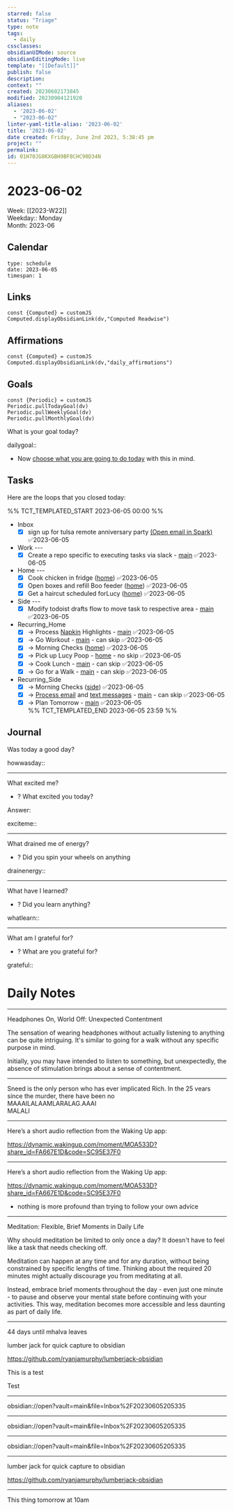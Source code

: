 ```yaml
---
starred: false
status: "Triage"
type: note
tags:
  - daily
cssclasses: 
obsidianUIMode: source
obsidianEditingMode: live
template: "[[Default]]"
publish: false
description: 
context: ""
created: 20230602173845
modified: 20230904121920
aliases:
  - '2023-06-02'
  - "2023-06-02"
linter-yaml-title-alias: '2023-06-02'
title: '2023-06-02'
date created: Friday, June 2nd 2023, 5:38:45 pm
project: ""
permalink: 
id: 01H70JG8KXGBH9BF8CHC90D34N
---
```



# 2023-06-02

Week: [[2023-W22]]  
Weekday:: Monday  
Month: 2023-06

## Calendar

```gEvent
type: schedule
date: 2023-06-05
timespan: 1
```

## Links

```dataviewjs
const {Computed} = customJS
Computed.displayObsidianLink(dv,"Computed Readwise")
```

## Affirmations


```dataviewjs
const {Computed} = customJS
Computed.displayObsidianLink(dv,"daily_affirmations")
```

## Goals

```dataviewjs
const {Periodic} = customJS
Periodic.pullTodayGoal(dv)
Periodic.pullWeeklyGoal(dv)
Periodic.pullMonthlyGoal(dv)
```

What is your goal today?

dailygoal::
- Now [choose what you are going to do today](https://todoist.com/app/filter/2338045205) with this in mind.

## Tasks

Here are the loops that you closed today:

%% TCT_TEMPLATED_START 2023-06-05 00:00 %%
- Inbox
    - [x] sign up for tulsa remote anniversary party [(Open email in Spark)](readdlespark://bl=QTpyYXVuZXJldmFuQGdtYWlsLmNvbTtJRDpDQU1nNnpwS1RiYzZ6NUhGcExtVFFC%0D%0ANDJPckJkPU5WcG5NUXZlUmRfWDYxUnFWLTErdmdAbWFpbC5nbWFpbC5jb207Z0lE%0D%0AOjE3NjY5OTY0NzczMDAzNjI0MTU7Njk0ODk1MTU5) ✅2023-06-05
- Work ---
    - [x] Create a repo specific to executing tasks via slack - [main](drafts://x-callback-url/runAction?text=33419343-8027-4d6a-97c8-0cce135008a8,6873983841&action=Write%20to%20Obsidian%20File) ✅2023-06-05
- Home ---
    - [x] Cook chicken in fridge ([home](drafts://x-callback-url/runAction?text=756d5912-dce4-4fbe-b6e7-939ad542df69,6940019216&action=Write%20to%20Obsidian%20File)) ✅2023-06-05
    - [x] Open boxes and refill Boo feeder ([home](drafts://x-callback-url/runAction?text=156b4740-36a2-4371-a24c-74d493b7a12a,6940485839&action=Write%20to%20Obsidian%20File)) ✅2023-06-05
    - [x] Get a haircut scheduled forLucy ([home](drafts://x-callback-url/runAction?text=4411fe76-e505-4803-a42c-4d37a07faaaf,6939120337&action=Write%20to%20Obsidian%20File)) ✅2023-06-05
- Side ---
    - [x] Modify todoist drafts flow to move task to respective area - [main](drafts://x-callback-url/runAction?text=a81c9acd-aac6-47d3-8df5-3461cb1f7b91,6927069804&action=Write%20to%20Obsidian%20File) ✅2023-06-05
- Recurring_Home
    - [x] -> Process [Napkin](https://app.napkin.one/) Highlights - [main](drafts://x-callback-url/runAction?text=ebcc3c9b-82f9-41b1-ae58-6efe5c356e69,6877208360&action=Write%20to%20Obsidian%20File) ✅2023-06-05
    - [x] -> Go Workout - [main](drafts://x-callback-url/runAction?text=bfea6702-4359-40c9-85b2-c9660d4691ec,6816897910&action=Write%20to%20Obsidian%20File) - can skip ✅2023-06-05
    - [x] -> Morning Checks ([home](drafts://x-callback-url/runAction?text=533fd26d-1cb2-4ca7-8b85-165402225e41,6933393849&action=Write%20to%20Obsidian%20File)) ✅2023-06-05
    - [x] -> Pick up Lucy Poop - [home](drafts://x-callback-url/runAction?text=6c4ea1a2-80c2-4be7-83cf-e3f075105180,6855834580&action=Write%20to%20Obsidian%20File) - no skip ✅2023-06-05
    - [x] -> Cook Lunch - [main](drafts://x-callback-url/runAction?text=c45e7602-8c9f-44f9-af5c-5f19e2e7793f,6826736524&action=Write%20to%20Obsidian%20File) - can skip ✅2023-06-05
    - [x] -> Go for a Walk - [main](drafts://x-callback-url/runAction?text=76a53207-9fd6-4448-bcfc-c318c4733c29,6823693564&action=Write%20to%20Obsidian%20File) - can skip ✅2023-06-05
- Recurring_Side
    - [x] -> Morning Checks ([side](drafts://x-callback-url/runAction?text=0f554ef4-c815-4d91-a50b-f1569d1cb2b0,6933438351&action=Write%20to%20Obsidian%20File)) ✅2023-06-05
    - [x] -> [Process email](readdle-spark://) and [text messages](messages://) - [main](drafts://x-callback-url/runAction?text=81b8230d-6d0e-4f76-b7e2-48d70d32562b,6855046874&action=Write%20to%20Obsidian%20File) - can skip ✅2023-06-05
    - [x] -> Plan Tomorrow - [main](drafts://x-callback-url/runAction?text=dc45e82d-17c0-4df6-b25f-bb641dad90b4,6877995356&action=Write%20to%20Obsidian%20File) ✅2023-06-05  
%% TCT_TEMPLATED_END 2023-06-05 23:59 %%

## Journal

Was today a good day?

howwasday::

---

What excited me?

- ? What excited you today?

Answer:

exciteme::

---

What drained me of energy?

- ? Did you spin your wheels on anything

drainenergy::

---

What have I learned?

- ? Did you learn anything?

whatlearn::

---

What am I grateful for?

- ? What are you grateful for?

grateful::

# Daily Notes


---

Headphones On, World Off: Unexpected Contentment

The sensation of wearing headphones without actually listening to anything can be quite intriguing. It's similar to going for a walk without any specific purpose in mind.

Initially, you may have intended to listen to something, but unexpectedly, the absence of stimulation brings about a sense of contentment.

---

Sneed is the only person who has ever implicated Rich. In the 25 vears since the murder, there have been no  
MAAAILALAAMLARALAG.AAAI  
MALALI

---

Here’s a short audio reflection from the Waking Up app:

<https://dynamic.wakingup.com/moment/MOA533D?share_id=FA667E1D&code=SC95E37F0>

---

Here’s a short audio reflection from the Waking Up app:

<https://dynamic.wakingup.com/moment/MOA533D?share_id=FA667E1D&code=SC95E37F0>
- nothing is more profound than trying to follow your own advice


---

Meditation: Flexible, Brief Moments in Daily Life

Why should meditation be limited to only once a day? It doesn't have to feel like a task that needs checking off.

Meditation can happen at any time and for any duration, without being constrained by specific lengths of time. Thinking about the required 20 minutes might actually discourage you from meditating at all.

Instead, embrace brief moments throughout the day - even just one minute - to pause and observe your mental state before continuing with your activities. This way, meditation becomes more accessible and less daunting as part of daily life.

---

44 days until mhalva leaves


lumber jack for quick capture to obsidian

<https://github.com/ryanjamurphy/lumberjack-obsidian>


This is a test


Test

---

obsidian://open?vault=main&file=Inbox%2F20230605205335

---

obsidian://open?vault=main&file=Inbox%2F20230605205335

---

obsidian://open?vault=main&file=Inbox%2F20230605205335

---

lumber jack for quick capture to obsidian

<https://github.com/ryanjamurphy/lumberjack-obsidian>

---

This thing tomorrow at 10am
